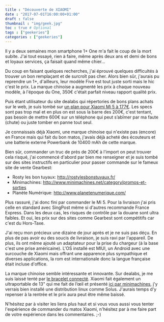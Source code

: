 ```yaml
---
title : "Découverte de XIAOMI"
date : "2017-07-01T16:00:00+01:00"
draft : false
thumbnail : "img/geek.jpg"
toc : true # Optional
tags : ["geekeries"]
categories : ["geekeries"]
---
```



Il y a deux semaines mon smartphone 1+ One m'a fait le coup de la mort subite. J'ai tout essayé, rien à faire, même après deux ans et demi de bons et loyaux services, ça faisait quand même chier...

Du coup en faisant quelques recherches, j'ai éprouvé quelques difficultés à trouver un bon remplaçant et de surcroît pas cher. Alors bien sûr, j'aurais pu reprendre un 1+, d'ailleurs, leur modèle Five est tout juste sorti mais le hic c'est le prix. La marque chinoise a augmenté les prix à chaque nouveau modèle, à l'époque du One, 350€ c'était parfait niveau rapport qualité prix.

Puis étant utilisateur du site dealabs qui répertories de bons plans achats sur le web, je suis tombé sur [un plan pour Xiaomi Mi 5 à 177€](https://www.dealabs.com/bons-plans/smartphone-515-xiaomi-mi5-blanc---snapdragon-820-ram-3-go-rom-64-go-sans-b20--/370253?page=1). Les specs sont pas trop mal et en plus on est sous la barre des 200€, c'est tentant, pas besoin de mettre 600€ sur un téléphone qui peut s’abîmer par ma faute (chute) ou juste tomber en panne tout seul.

Je connaissais déjà Xiaomi, une marque chinoise qui n'existe pas (encore) en France mais qui fait du bon matos, j'avais déjà acheté des écouteurs et une batterie externe Powerbank de 10400 mAh de cette marque.

Bien sûr, commander un truc de près de 200€ à l'import on peut trouver cela risqué, j'ai commencé d'abord par bien me renseigner et je suis tombé sur des sites instructifs en particulier pour passer commande sur le fameux site de vente Gearbest:

- Rosty les bon tuyaux: <http://rostylesbonstuyaux.fr/>
- Minimachines: <http://www.minimachines.net/category/promos-et-sorties>
- Planète Numérique: <http://www.planetenumerique.com/>

Plus rassuré, j'ai donc fini par commander le Mi 5. Pour la livraison j'ai pris celle en standard avec SingPost même si d'autres recommande France Express. Dans les deux cas, les risques de contrôle par la douane sont ultra faibles. Et oui, les prix sur des sites comme Gearbest sont compétitifs car c'est du Hors-Taxe.

J'ai reçu mon précieux une dizaine de jour après et je ne suis pas déçu. En plus de pas avoir eu des soucis de livraison, je suis ravi par l'appareil. De plus, ils ont même ajouté un adaptateur pour la prise du chargeur (à la base c'est une prise américaine). L'OS installé est MIUI, un Android avec une surcouche de Xiaomi mais offrant une apparence plus sympathique et diverses applications, la rom est internationale donc la langue française était incluse d'office.

La marque chinoise semble intéressante et innovante. Sur dealabs, je me suis laissé tenté par [le bracelet connecté](https://www.dealabs.com/bons-plans/bracelet-connect-xiaomi-mi-band-2---noir-/374183?page=1). Xiaomi fait également un ultraportable de 13" qui me fait de l’œil et présenté [ici par minimachines](http://www.minimachines.net/promos-et-sorties/xiaomi-notebook-air-13-47332), j'y verrais bien installé une distribution linux comme Solus. J'aurais temps d'y repenser à la rentrée et le prix aura peut être même baissé.

N'hésitez par à visiter les liens plus haut et si vous vous aussi vous tenter l'expérience de commander du matos Xiaomi, n'hésitez par à me faire part de votre expérience dans les commentaires. ;-)
